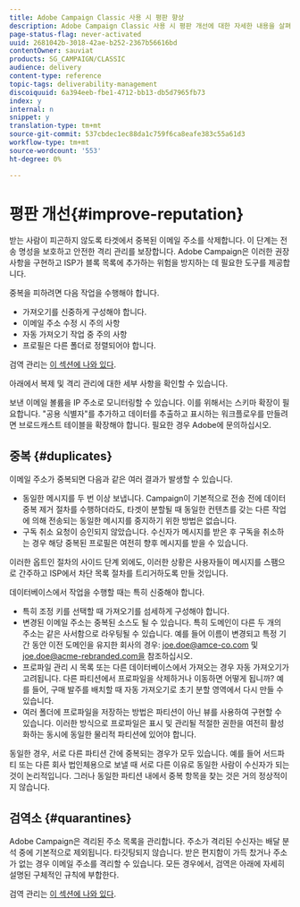 ```yaml
---
title: Adobe Campaign Classic 사용 시 평판 향상
description: Adobe Campaign Classic 사용 시 평판 개선에 대한 자세한 내용을 살펴보십시오.
page-status-flag: never-activated
uuid: 2681042b-3018-42ae-b252-2367b56616bd
contentOwner: sauviat
products: SG_CAMPAIGN/CLASSIC
audience: delivery
content-type: reference
topic-tags: deliverability-management
discoiquuid: 6a394eeb-fbe1-4712-bb13-db5d7965fb73
index: y
internal: n
snippet: y
translation-type: tm+mt
source-git-commit: 537cbdec1ec88da1c759f6ca8eafe383c55a61d3
workflow-type: tm+mt
source-wordcount: '553'
ht-degree: 0%

---
```



# 평판 개선{#improve-reputation}

받는 사람이 피곤하지 않도록 타겟에서 중복된 이메일 주소를 삭제합니다. 이 단계는 전송 명성을 보호하고 안전한 격리 관리를 보장합니다. Adobe Campaign은 이러한 권장 사항을 구현하고 ISP가 블록 목록에 추가하는 위험을 방지하는 데 필요한 도구를 제공합니다.

중복을 피하려면 다음 작업을 수행해야 합니다.

* 가져오기를 신중하게 구성해야 합니다.
* 이메일 주소 수정 시 주의 사항
* 자동 가져오기 작업 중 주의 사항
* 프로필은 다른 폴더로 정렬되어야 합니다.

검역 관리는 [이 섹션에 나와 있다](../../delivery/using/understanding-quarantine-management.md).

아래에서 복제 및 격리 관리에 대한 세부 사항을 확인할 수 있습니다.

보낸 이메일 볼륨을 IP 주소로 모니터링할 수 있습니다. 이를 위해서는 스키마 확장이 필요합니다. &quot;공용 식별자&quot;를 추가하고 데이터를 추출하고 표시하는 워크플로우를 만들려면 브로드캐스트 테이블을 확장해야 합니다. 필요한 경우 Adobe에 문의하십시오.

## 중복 {#duplicates}

이메일 주소가 중복되면 다음과 같은 여러 결과가 발생할 수 있습니다.

* 동일한 메시지를 두 번 이상 보냅니다. Campaign이 기본적으로 전송 전에 데이터 중복 제거 절차를 수행하더라도, 타겟이 분할될 때 동일한 컨텐츠를 갖는 다른 작업에 의해 전송되는 동일한 메시지를 중지하기 위한 방법은 없습니다.
* 구독 취소 요청이 승인되지 않았습니다. 수신자가 메시지를 받은 후 구독을 취소하는 경우 해당 중복된 프로필은 여전히 향후 메시지를 받을 수 있습니다.

이러한 옵트인 절차의 사이드 단계 외에도, 이러한 상황은 사용자들이 메시지를 스팸으로 간주하고 ISP에서 차단 목록 절차를 트리거하도록 만들 것입니다.

데이터베이스에서 작업을 수행할 때는 특히 신중해야 합니다.

* 특히 조정 키를 선택할 때 가져오기를 섬세하게 구성해야 합니다.
* 변경된 이메일 주소는 중복된 소스도 될 수 있습니다. 특히 도메인이 다른 두 개의 주소는 같은 사서함으로 라우팅될 수 있습니다. 예를 들어 이름이 변경되고 특정 기간 동안 이전 도메인을 유지한 회사의 경우: joe.doe@amce-co.com 및 joe.doe@acme-rebranded.com을 참조하십시오.
* 프로파일 관리 시 목록 또는 다른 데이터베이스에서 가져오는 경우 자동 가져오기가 고려됩니다. 다른 파티션에서 프로파일을 삭제하거나 이동하면 어떻게 됩니까? 예를 들어, 구매 발주를 배치할 때 자동 가져오기로 초기 분할 영역에서 다시 만들 수 있습니다.
* 여러 폴더에 프로파일을 저장하는 방법은 파티션이 아닌 뷰를 사용하여 구현할 수 있습니다. 이러한 방식으로 프로파일은 표시 및 관리될 적절한 권한을 여전히 활성화하는 동시에 동일한 물리적 파티션에 있어야 합니다.

동일한 경우, 서로 다른 파티션 간에 중복되는 경우가 모두 있습니다. 예를 들어 서드파티 또는 다른 회사 법인체용으로 보낼 때 서로 다른 이유로 동일한 사람이 수신자가 되는 것이 논리적입니다. 그러나 동일한 파티션 내에서 중복 항목을 찾는 것은 거의 정상적이지 않습니다.

## 검역소 {#quarantines}

Adobe Campaign은 격리된 주소 목록을 관리합니다. 주소가 격리된 수신자는 배달 분석 중에 기본적으로 제외됩니다. 타깃팅되지 않습니다. 받은 편지함이 가득 찼거나 주소가 없는 경우 이메일 주소를 격리할 수 있습니다. 모든 경우에서, 검역은 아래에 자세히 설명된 구체적인 규칙에 부합한다.

검역 관리는 [이 섹션에 나와 있다](../../delivery/using/understanding-quarantine-management.md).